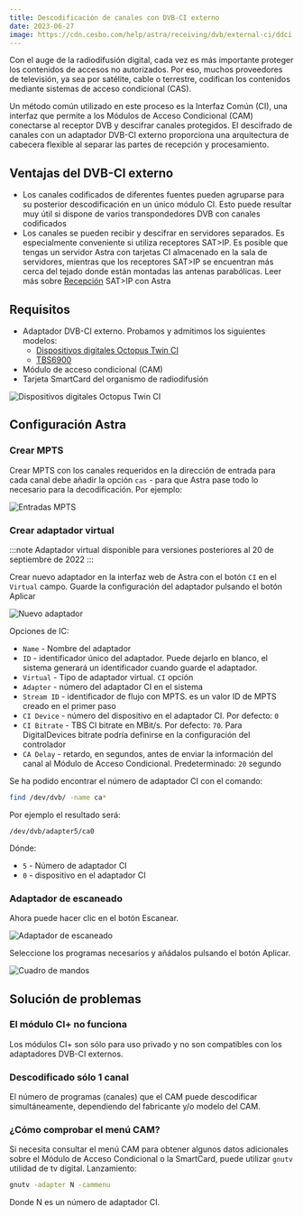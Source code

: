 ```yaml
---
title: Descodificación de canales con DVB-CI externo
date: 2023-06-27
image: https://cdn.cesbo.com/help/astra/receiving/dvb/external-ci/ddci.jpg
---
```


Con el auge de la radiodifusión digital, cada vez es más importante proteger los contenidos de accesos no autorizados. Por eso, muchos proveedores de televisión, ya sea por satélite, cable o terrestre, codifican los contenidos mediante sistemas de acceso condicional (CAS).

Un método común utilizado en este proceso es la Interfaz Común (CI), una interfaz que permite a los Módulos de Acceso Condicional (CAM) conectarse al receptor DVB y descifrar canales protegidos. El descifrado de canales con un adaptador DVB-CI externo proporciona una arquitectura de cabecera flexible al separar las partes de recepción y procesamiento.

## Ventajas del DVB-CI externo[](https://help.cesbo.com/astra/receiving/dvb/external-ci#advantages-of-external-dvb-ci)

- Los canales codificados de diferentes fuentes pueden agruparse para su posterior descodificación en un único módulo CI. Esto puede resultar muy útil si dispone de varios transpondedores DVB con canales codificados
- Los canales se pueden recibir y descifrar en servidores separados. Es especialmente conveniente si utiliza receptores SAT>IP. Es posible que tengas un servidor Astra con tarjetas CI almacenado en la sala de servidores, mientras que los receptores SAT>IP se encuentran más cerca del tejado donde están montadas las antenas parabólicas. Leer más sobre [Recepción](https://help.cesbo.com/astra/receiving/dvb/satip-client) SAT>IP con Astra

## Requisitos[](https://help.cesbo.com/astra/receiving/dvb/external-ci#requirements)

- Adaptador DVB-CI externo. Probamos y admitimos los siguientes modelos:
    - [Dispositivos digitales Octopus Twin CI](https://www.digital-devices.eu/shop/en/accessoires/bridge/266/digital-devices-octopus-twin-ci-double-ci-slot-with-2-expansionports)
    - [TBS6900](https://www.tbsdtv.com/products/tbs6900-dvb-dual-pci-e-card.html)
- Módulo de acceso condicional (CAM)
- Tarjeta SmartCard del organismo de radiodifusión

![Dispositivos digitales Octopus Twin CI](https://cdn.cesbo.com/help/astra/receiving/dvb/external-ci/ddci.jpg)

## Configuración Astra[](https://help.cesbo.com/astra/receiving/dvb/external-ci#astra-configuration)

### Crear MPTS

Crear MPTS con los canales requeridos en la dirección de entrada para cada canal debe añadir la opción `cas` - para que Astra pase todo lo necesario para la decodificación. Por ejemplo:

![Entradas MPTS](https://cdn.cesbo.com/help/astra/receiving/dvb/external-ci/mpts.png)

### Crear adaptador virtual

:::note
Adaptador virtual disponible para versiones posteriores al 20 de septiembre de 2022
:::

Crear nuevo adaptador en la interfaz web de Astra con el botón `CI` en el `Virtual` campo. Guarde la configuración del adaptador pulsando el botón Aplicar

![Nuevo adaptador](https://cdn.cesbo.com/help/astra/receiving/dvb/external-ci/new-adapter.png)

Opciones de IC:

- `Name` - Nombre del adaptador
- `ID` - identificador único del adaptador. Puede dejarlo en blanco, el sistema generará un identificador cuando guarde el adaptador.
- `Virtual` - Tipo de adaptador virtual. `CI` opción
- `Adapter` - número del adaptador CI en el sistema
- `Stream ID` - identificador de flujo con MPTS. es un valor ID de MPTS creado en el primer paso
- `CI Device` - número del dispositivo en el adaptador CI. Por defecto: `0`
- `CI Bitrate` - TBS CI bitrate en MBit/s. Por defecto: `70`. Para DigitalDevices bitrate podría definirse en la configuración del controlador
- `CA Delay` - retardo, en segundos, antes de enviar la información del canal al Módulo de Acceso Condicional. Predeterminado: `20` segundo

Se ha podido encontrar el número de adaptador CI con el comando:

```sh
find /dev/dvb/ -name ca*
```

Por ejemplo el resultado será:

```
/dev/dvb/adapter5/ca0
```

Dónde:

- `5` - Número de adaptador CI
- `0` - dispositivo en el adaptador CI

### Adaptador de escaneado

Ahora puede hacer clic en el botón Escanear.

![Adaptador de escaneado](https://cdn.cesbo.com/help/astra/receiving/dvb/external-ci/scan.png)

Seleccione los programas necesarios y añádalos pulsando el botón Aplicar.

![Cuadro de mandos](https://cdn.cesbo.com/help/astra/receiving/dvb/external-ci/dashboard.png)

## Solución de problemas[](https://help.cesbo.com/astra/receiving/dvb/external-ci#troubleshooting)

### El módulo CI+ no funciona

Los módulos CI+ son sólo para uso privado y no son compatibles con los adaptadores DVB-CI externos.

### Descodificado sólo 1 canal

El número de programas (canales) que el CAM puede descodificar simultáneamente, dependiendo del fabricante y/o modelo del CAM.

### ¿Cómo comprobar el menú CAM?

Si necesita consultar el menú CAM para obtener algunos datos adicionales sobre el Módulo de Acceso Condicional o la SmartCard, puede utilizar `gnutv` utilidad de tv digital. Lanzamiento:

```sh
gnutv -adapter N -cammenu
```

Donde N es un número de adaptador CI.
